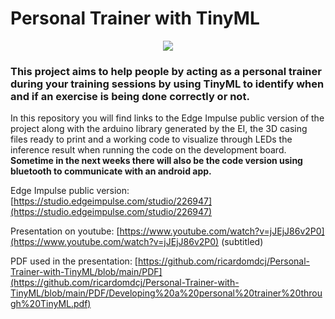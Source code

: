 # Personal Trainer with TinyML

<p align="center">
  <img src="https://github.com/ricardomdcj/Personal-Trainer-with-TinyML/blob/main/Images/3D%20Casing.png" />
</p>


### This project aims to help people by acting as a personal trainer during your training sessions by using TinyML to identify when and if an exercise is being done correctly or not.

In this repository you will find links to the Edge Impulse public version of the project along with the arduino library generated by the EI, the 3D casing files ready to print and a working code to visualize through LEDs the inference result when running the code on the development board. **Sometime in the next weeks there will also be the code version using bluetooth to communicate with an android app.**

Edge Impulse public version: [https://studio.edgeimpulse.com/studio/226947](https://studio.edgeimpulse.com/studio/226947)

Presentation on youtube: [https://www.youtube.com/watch?v=jJEjJ86v2P0](https://www.youtube.com/watch?v=jJEjJ86v2P0) (subtitled)

PDF used in the presentation: [https://github.com/ricardomdcj/Personal-Trainer-with-TinyML/blob/main/PDF](https://github.com/ricardomdcj/Personal-Trainer-with-TinyML/blob/main/PDF/Developing%20a%20personal%20trainer%20through%20TinyML.pdf)


